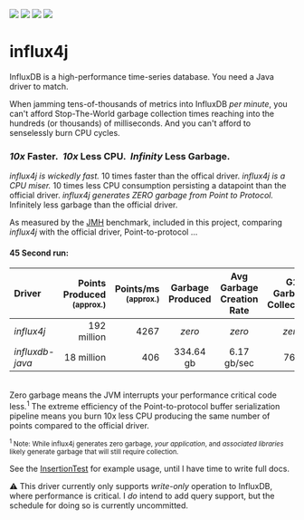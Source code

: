 [![][Build Status img]][Build Status]
[![][license img]][license]
[![][Maven Central img]][Maven Central]
[![][Javadocs img]][Javadocs]

# influx4j

InfluxDB is a high-performance time-series database.  You need a Java driver to match.

When jamming tens-of-thousands of metrics into InfluxDB *per minute*, you can't afford Stop-The-World garbage collection times reaching into the hundreds (or thousands) of milliseconds.  And you can't afford to senselessly burn CPU cycles.

### *10x* Faster.&nbsp;&nbsp;*10x* Less CPU.&nbsp;&nbsp;*Infinity* Less Garbage.

*influx4j is wickedly fast.* 10 times faster than the offical driver.  *influx4j is a CPU miser.*  10 times less CPU consumption persisting a datapoint than the official driver.  *influx4j generates ZERO garbage from Point to Protocol.*  Infinitely less garbage than the official driver.

As measured by the [JMH](http://www.oracle.com/technetwork/articles/java/architect-benchmarking-2266277.html) benchmark, included in this project, comparing *influx4j* with the official driver, Point-to-protocol ...

#### 45 Second run:
| Driver           | Points Produced<br><sup>(approx.)</sup> | Points/ms<br><sup>(approx.)</sup> | Garbage<br>Produced  | Avg Garbage<br>Creation Rate | G1 Garbage<br>Collections |
|:---------------- | ---------------------------------------:| ------:|:--------------------:|:--------------------:|:----------------------:|
| *influx4j*       | 192 million  | 4267 | *zero*   | *zero*       | *zero* |
| *influxdb-java*  | 18 million   |  406 | 334.64 gb | 6.17 gb/sec | 766 |
<br>
Zero garbage means the JVM interrupts your performance critical code less.<sup>1</sup>  The extreme efficiency of the Point-to-protocol buffer serialization pipeline means you burn 10x less CPU producing the same number of points compared to the official driver.

<sub><sup>1</sup>&nbsp;Note: While influx4j generates zero garbage, *your application*, and *associated libraries* likely generate garbage that will still require collection.</sub>

See the [InsertionTest](https://github.com/brettwooldridge/influx4j/blob/master/src/test/java/com/zaxxer/influx4j/InsertionTest.java) for example usage, until I have time to write full docs.

:warning: This driver currently only supports *write-only* operation to InfluxDB, where performance is critical.  I *do* intend to add query support, but the schedule for doing so is currently uncommitted.


[Build Status]:https://travis-ci.org/brettwooldridge/influx4j
[Build Status img]:https://travis-ci.org/brettwooldridge/influx4j.svg?branch=master

[license]:LICENSE
[license img]:https://img.shields.io/badge/license-Apache%202-blue.svg

[Maven Central]:https://maven-badges.herokuapp.com/maven-central/com.zaxxer/influx4j
[Maven Central img]:https://maven-badges.herokuapp.com/maven-central/com.zaxxer/influx4j/badge.svg

[Javadocs]:http://javadoc.io/doc/com.zaxxer/influx4j
[Javadocs img]:http://javadoc.io/badge/com.zaxxer/influx4j.svg
